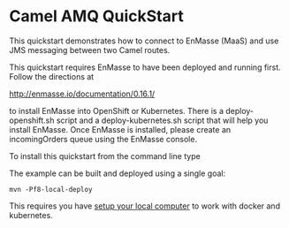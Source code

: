 # Camel AMQ QuickStart

This quickstart demonstrates how to connect to EnMasse (MaaS) and use JMS messaging between two Camel routes.

This quickstart requires EnMasse to have been deployed and running first.    Follow the directions at

http://enmasse.io/documentation/0.16.1/

to install EnMasse into OpenShift or Kubernetes.    There is a deploy-openshift.sh script and a deploy-kubernetes.sh script that will help you install EnMasse.    Once EnMasse is installed, please create an incomingOrders queue using the EnMasse console.

To install this quickstart from the command line type

The example can be built and deployed using a single goal:

    mvn -Pf8-local-deploy

This requires you have [setup your local computer](http://fabric8.io/guide/getStarted/develop.html) to work with docker and kubernetes.




